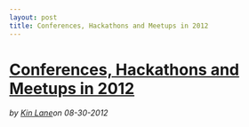 ---layout: posttitle: Conferences, Hackathons and Meetups in 2012---<h1 class="title"><a href="#" rel="bookmark" title="Conferences, Hackathons and Meetups in 2012">Conferences, Hackathons and Meetups in 2012</a></h1><i><span class="small">by</span> <a href="https://plus.google.com/106460238807821851374" rel="author">Kin Lane</a><span class="small">on</span> <span class="post-date">08-30-2012</span></i><p></p>
